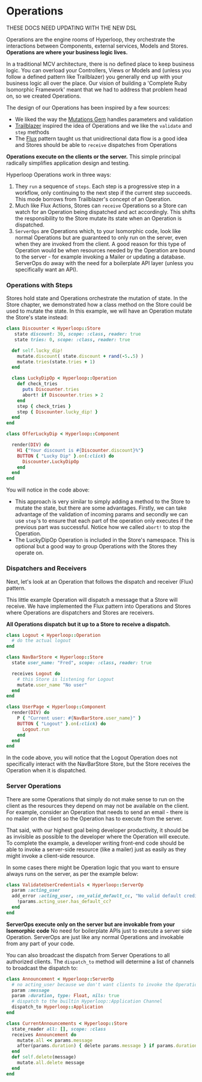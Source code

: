 # Operations

THESE DOCS NEED UPDATING WITH THE NEW DSL

Operations are the engine rooms of Hyperloop, they orchestrate the interactions between Components, external services, Models and Stores. **Operations are where your business logic lives.**

In a traditional MCV architecture, there is no defined place to keep business logic. You can overload your Controllers, Views or Models and (unless you follow a defined pattern like Trailblazer) you generally end up with your business logic all over the place. Our vision of building a 'Complete Ruby Isomorphic Framework' meant that we had to address that problem head on, so we created Operations.

The design of our Operations has been inspired by a few sources:

+ We liked the way the [Mutations Gem](https://github.com/cypriss/mutations) handles parameters and validation
+ [Trailblazer](https://github.com/trailblazer/trailblazer#operation) inspired the idea of Operations and we like the `validate` and `step` methods
+ The [Flux](https://facebook.github.io/flux/) pattern taught us that unidirectional data flow is a good idea and Stores should be able to `receive` dispatches from Operations

**Operations execute on the clients or the server.** This simple principal radically simplifies application design and testing.

Hyperloop Operations work in three ways:

1. They `run` a sequence of `steps`. Each step is a progressive step in a workflow, only continuing to the next step if the current step succeeds. This mode borrows from Trailblazer's concept of an Operation.
2. Much like Flux Actions, Stores can `receive` Operations so a Store can watch for an Operation being dispatched and act accordingly. This shifts the responsibility to the Store mutate its state when an Operation is dispatched.
3. `ServerOps` are Operations which, to your Isomorphic code, look like normal Operations but are guaranteed to only run on the server, even when they are invoked from the client. A good reason for this type of Operation would be when resources needed by the Operation are bound to the server - for example invoking a Mailer or updating a database. ServerOps do away with the need for a boilerplate API layer (unless you specifically want an API).

### Operations with Steps

Stores hold state and Operations orchestrate the mutation of state. In the Store chapter, we demonstrated how a class method on the Store could be used to mutate the state. In this example, we will have an Operation mutate the Store's state instead:

```ruby runable
class Discounter < Hyperloop::Store
   state discount: 30, scope: :class, reader: true
   state tries: 0, scope: :class, reader: true

  def self.lucky_dip!
    mutate.discount( state.discount + rand(-5..5) )
    mutate.tries(state.tries + 1)
  end

  class LuckyDipOp < Hyperloop::Operation
    def check_tries
      puts Discounter.tries
      abort! if Discounter.tries > 2
    end
    step { check_tries }
    step { Discounter.lucky_dip! }
  end
end

class OfferLuckyDip < Hyperloop::Component

  render(DIV) do
    H1 {"Your discount is #{Discounter.discount}%"}
    BUTTON { "Lucky Dip" }.on(:click) do
      Discounter.LuckyDipOp
    end
  end
end
```

You will notice in the code above:

+ This approach is very similar to simply adding a method to the Store to mutate the state, but there are some advantages. Firstly, we can take advantage of the validation of incoming params and secondly we can use `step`'s to ensure that each part of the operation only executes if the previous part was successful. Notice how we called `abort!` to stop the Operation.
+ The LuckyDipOp Operation is included in the Store's namespace. This is optional but a good way to group Operations with the Stores they operate on.

### Dispatchers and Receivers

Next, let's look at an Operation that follows the dispatch and receiver (Flux) pattern.

This little example Operation will dispatch a message that a Store will receive. We have implemented the Flux pattern into Operations and Stores where Operations are dispatchers and Stores are receivers.

**All Operations dispatch but it up to a Store to receive a dispatch.**

```ruby
class Logout < Hyperloop::Operation
  # do the actual logout
end

class NavBarStore < Hyperloop::Store
  state user_name: "Fred", scope: :class, reader: true

  receives Logout do
    # this Store is listening for Logout
    mutate.user_name "No user"
  end
end

class UserPage < Hyperloop::Component
  render(DIV) do
    P { "Current user: #{NavBarStore.user_name}" }
    BUTTON { "Logout" }.on(:click) do
      Logout.run
    end
  end
end
```

In the code above, you will notice that the Logout Operation does not specifically interact with the NavBarStore Store, but the Store receives the Operation when it is dispatched.

### Server Operations

There are some Operations that simply do not make sense to run on the client as the resources they depend on may not be available on the client. For example, consider an Operation that needs to send an email - there is no mailer on the client so the Operation has to execute from the server.

That said, with our highest goal being developer productivity, it should be as invisible as possible to the developer where the Operation will execute. To complete the example, a developer writing front-end code should be able to invoke a server-side resource (like a mailer) just as easily as they might invoke a client-side resource.

In some cases there might be Operation logic that you want to ensure always runs on the server, as per the example below:

```ruby
class ValidateUserCredentials < Hyperloop::ServerOp
  param :acting_user
  add_error :acting_user, :no_valid_default_cc, "No valid default credit card" do
    !params.acting_user.has_default_cc?
  end
end
```

**ServerOps execute only on the server but are invokable from your Isomorphic code** No need for boilerplate APIs just to execute a server side Operation. ServerOps are just like any normal Operations and invokable from any part of your code.

You can also broadcast the dispatch from Server Operations to all authorized clients. The `dispatch_to` method will determine a list of channels to broadcast the dispatch to:

```ruby
class Announcement < Hyperloop::ServerOp
  # no acting_user because we don't want clients to invoke the Operation
  param :message
  param :duration, type: Float, nils: true
  # dispatch to the builtin Hyperloop::Application Channel
  dispatch_to Hyperloop::Application
end

class CurrentAnnouncements < Hyperloop::Store
  state_reader all: [], scope: :class
  receives Announcement do
    mutate.all << params.message
    after(params.duration) { delete params.message } if params.duration
  end
  def self.delete(message)
    mutate.all.delete message
  end
end
```
